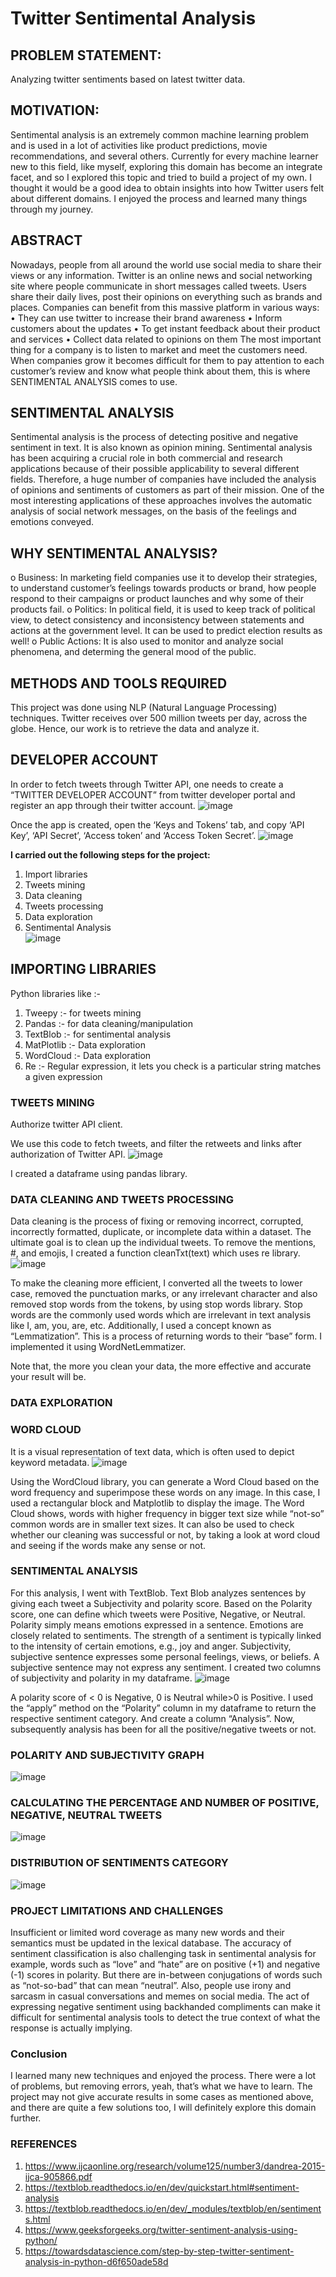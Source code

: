 # Twitter Sentimental Analysis

## **PROBLEM STATEMENT:**

Analyzing twitter sentiments based on latest twitter data.

## **MOTIVATION:**

Sentimental analysis is an extremely common machine learning problem and is used in a lot of activities like product predictions, movie recommendations, and several others.
Currently for every machine learner new to this field, like myself, exploring this domain has become an integrate facet, and so I explored this topic and tried to build a project of my own. I thought it would be a good idea to obtain insights into how Twitter users felt about different domains.
I enjoyed the process and learned many things through my journey.

## **ABSTRACT**

Nowadays, people from all around the world use social media to share their views or any information. Twitter is an online news and social networking site where people communicate in short messages called tweets. Users share their daily lives, post their opinions on everything such as brands and places.
Companies can benefit from this massive platform in various ways:
• They can use twitter to increase their brand awareness
• Inform customers about the updates
• To get instant feedback about their product and services
• Collect data related to opinions on them
The most important thing for a company is to listen to market and meet the customers need. When companies grow it becomes difficult for them to pay attention to each customer’s review and know what people think about them, this is where SENTIMENTAL ANALYSIS comes to use.

## **SENTIMENTAL ANALYSIS**

Sentimental analysis is the process of detecting positive and negative sentiment in text. It is also known as opinion mining.
Sentimental analysis has been acquiring a crucial role in both commercial and research applications because of their possible applicability to several different fields. Therefore, a huge number of companies have included the analysis of opinions and sentiments of customers as part of their mission.
One of the most interesting applications of these approaches involves the automatic analysis of social network messages, on the basis of the feelings and emotions conveyed.

## **WHY SENTIMENTAL ANALYSIS?**

o Business: In marketing field companies use it to develop their strategies, to understand customer’s feelings towards products or brand, how people respond to their campaigns or product launches and why some of their products fail.
o Politics: In political field, it is used to keep track of political view, to detect consistency and inconsistency between statements and actions at the government level. It can be used to predict election results as well!
o Public Actions: It is also used to monitor and analyze social phenomena, and determing the general mood of the public.

## **METHODS AND TOOLS REQUIRED**

This project was done using NLP (Natural Language Processing) techniques. Twitter receives over 500 million tweets per day, across the globe. Hence, our work is to retrieve the data and analyze it.

## **DEVELOPER ACCOUNT**

In order to fetch tweets through Twitter API, one needs to create a “TWITTER DEVELOPER ACCOUNT” from twitter developer portal and register an app through their twitter account.
![image](https://user-images.githubusercontent.com/90335449/179509023-22cfbfba-c43c-4f31-b9e3-abf5b5c8bf67.png)

Once the app is created, open the ‘Keys and Tokens’ tab, and copy ‘API Key’, ‘API Secret’, ‘Access token’ and ‘Access Token Secret’.
![image](https://user-images.githubusercontent.com/90335449/179509053-246a4466-0e2d-4b9f-a54f-7fbd5f008879.png)

**I carried out the following steps for the project:**</br>

1. Import libraries</br>
2. Tweets mining</br>
3. Data cleaning</br>
4. Tweets processing</br>
5. Data exploration</br>
6. Sentimental Analysis</br>
   ![image](https://user-images.githubusercontent.com/90335449/179509106-dc8aa6e2-dc40-49e2-83fd-611484869d84.png)

## **IMPORTING LIBRARIES**

Python libraries like :-

1. Tweepy :- for tweets mining
2. Pandas :- for data cleaning/manipulation
3. TextBlob :- for sentimental analysis
4. MatPlotlib :- Data exploration
5. WordCloud :- Data exploration
6. Re :- Regular expression, it lets you check is a particular string matches a given expression

### **TWEETS MINING**

Authorize twitter API client.

We use this code to fetch tweets, and filter the retweets and links after authorization of Twitter API.
![image](https://user-images.githubusercontent.com/90335449/179509143-89129b80-c12b-454f-b7b9-5b9c9374a3ce.png)

I created a dataframe using pandas library.

### **DATA CLEANING AND TWEETS PROCESSING**

Data cleaning is the process of fixing or removing incorrect, corrupted, incorrectly formatted, duplicate, or incomplete data within a dataset.
The ultimate goal is to clean up the individual tweets.
To remove the mentions, #, and emojis, I created a function cleanTxt(text) which uses re library.
![image](https://user-images.githubusercontent.com/90335449/179509190-d95b51c3-2012-4d88-accc-637c915f2271.png)

To make the cleaning more efficient, I converted all the tweets to lower case, removed the punctuation marks, or any irrelevant character and also removed stop words from the tokens, by using stop words library.
Stop words are the commonly used words which are irrelevant in text analysis like I, am, you, are, etc.
Additionally, I used a concept known as “Lemmatization”. This is a process of returning words to their “base” form. I implemented it using WordNetLemmatizer.

Note that, the more you clean your data, the more effective and accurate your result will be.

### **DATA EXPLORATION**

### **WORD CLOUD**

It is a visual representation of text data, which is often used to depict keyword metadata.
![image](https://user-images.githubusercontent.com/90335449/179509303-0c0bea02-ad77-4f8a-9ee9-968cb1025913.png)

Using the WordCloud library, you can generate a Word Cloud based on the word frequency and superimpose these words on any image. In this case, I used a rectangular block and Matplotlib to display the image. The Word Cloud shows, words with higher frequency in bigger text size while “not-so” common words are in smaller text sizes.
It can also be used to check whether our cleaning was successful or not, by taking a look at word cloud and seeing if the words make any sense or not.

### **SENTIMENTAL ANALYSIS**

For this analysis, I went with TextBlob. Text Blob analyzes sentences by giving each tweet a Subjectivity and polarity score. Based on the Polarity score, one can define which tweets were Positive, Negative, or Neutral.
Polarity simply means emotions expressed in a sentence. Emotions are closely related to sentiments. The strength of a sentiment is typically linked to the intensity of certain emotions, e.g., joy and anger.
Subjectivity, subjective sentence expresses some personal feelings, views, or beliefs. A subjective sentence may not express any sentiment.
I created two columns of subjectivity and polarity in my dataframe.
![image](https://user-images.githubusercontent.com/90335449/179509367-9736ec22-07c4-4eda-af12-1bf07181e7e1.png)

A polarity score of < 0 is Negative, 0 is Neutral while>0 is Positive. I used the “apply” method on the “Polarity” column in my dataframe to return the respective sentiment category. And create a column “Analysis”.
Now, subsequently analysis has been for all the positive/negative tweets or not.

### **POLARITY AND SUBJECTIVITY GRAPH**

![image](https://user-images.githubusercontent.com/90335449/179509400-3575b12d-0730-4a7b-888a-73f764b3231f.png)

### **CALCULATING THE PERCENTAGE AND NUMBER OF POSITIVE, NEGATIVE, NEUTRAL TWEETS**

![image](https://user-images.githubusercontent.com/90335449/179509415-bf1de545-d611-4a2c-823f-2e2e5211366e.png)

### **DISTRIBUTION OF SENTIMENTS CATEGORY**

![image](https://user-images.githubusercontent.com/90335449/179509446-7eb87bee-10c2-4b8f-852e-f13760a2c1d5.png)

### **PROJECT LIMITATIONS AND CHALLENGES**

Insufficient or limited word coverage as many new words and their semantics must be updated in the lexical database.
The accuracy of sentiment classification is also challenging task in sentimental analysis for example, words such as “love” and “hate” are on positive (+1) and negative (-1) scores in polarity. But there are in-between conjugations of words such as “not-so-bad” that can mean “neutral”.
Also, people use irony and sarcasm in casual conversations and memes on social media. The act of expressing negative sentiment using backhanded compliments can make it difficult for sentimental analysis tools to detect the true context of what the response is actually implying.

### **Conclusion**

I learned many new techniques and enjoyed the process. There were a lot of problems, but removing errors, yeah, that’s what we have to learn. The project may not give accurate results in some cases as mentioned above, and there are quite a few solutions too, I will definitely explore this domain further.

### **REFERENCES**

1. https://www.ijcaonline.org/research/volume125/number3/dandrea-2015-ijca-905866.pdf
2. https://textblob.readthedocs.io/en/dev/quickstart.html#sentiment-analysis
3. https://textblob.readthedocs.io/en/dev/_modules/textblob/en/sentiments.html
4. https://www.geeksforgeeks.org/twitter-sentiment-analysis-using-python/
5. https://towardsdatascience.com/step-by-step-twitter-sentiment-analysis-in-python-d6f650ade58d
